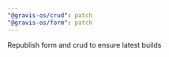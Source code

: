 ```yaml
---
"@gravis-os/crud": patch
"@gravis-os/form": patch
---
```


Republish form and crud to ensure latest builds
